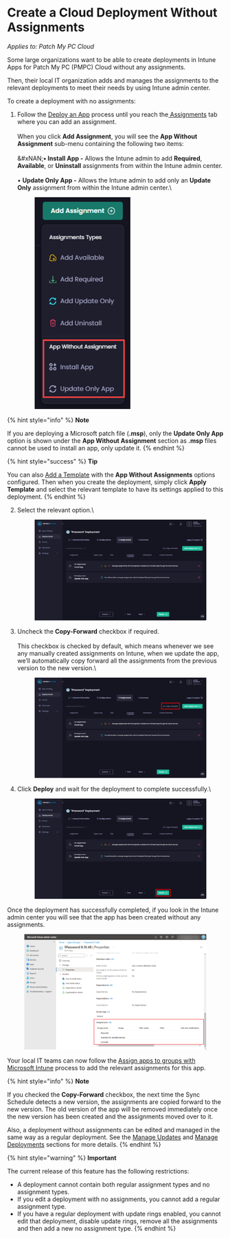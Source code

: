 # Create a Cloud Deployment Without Assignments

_Applies to: Patch My PC Cloud_

Some large organizations want to be able to create deployments in Intune Apps for Patch My PC (PMPC) Cloud without any assignments.

Then, their local IT organization adds and manages the assignments to the relevant deployments to meet their needs by using Intune admin center.

To create a deployment with no assignments:

1.  Follow the [Deploy an App](deploying-an-app-using-cloud/) process until you reach the[ Assignments](deploying-an-app-using-cloud/cloud-assignments-deployment-tab.md) tab where you can add an assignment.\
    \
    When you click **Add Assignment**, you will see the **App Without Assignment** sub-menu containing the following two items:\
    \
    &#xNAN;**• Install App -** Allows the Intune admin to add **Required**, **Available**, or **Uninstall** assignments from within the Intune admin center.\
    \
    • **Update Only App -** Allows the Intune admin to add only an **Update Only** assignment from within the Intune admin center.\


    <figure><img src="../../_images/gitbook/image%20%28358%29.png" alt="“App Without Assignment” sub-menu" width="223"><figcaption></figcaption></figure>

{% hint style="info" %}
**Note**

If you are deploying a Microsoft patch file (**.msp**), only the **Update Only App** option is shown under the **App Without Assignment** section as **.msp** files cannot be used to install an app, only update it.
{% endhint %}

{% hint style="success" %}
**Tip**

You can also [Add a Template](../cloud-administration/manage-cloud-deployment-templates/add-a-cloud-deployment-template.md) with the **App Without Assignments** options configured. Then when you create the deployment, simply click **Apply Template** and select the relevant template to have its settings applied to this deployment.
{% endhint %}

2.  Select the relevant option.\


    <figure><img src="../../_images/gitbook/image%20%282483%29.png" alt="Selecting the required option"><figcaption></figcaption></figure>
3.  Uncheck the **Copy-Forward** checkbox if required.\
    \
    This checkbox is checked by default, which means whenever we see any manually created assignments on Intune, when we update the app, we’ll automatically copy forward all the assignments from the previous version to the new version.\


    <figure><img src="../../_images/gitbook/image%20%282484%29.png" alt="“Copy-Forward” checkbox"><figcaption></figcaption></figure>
4.  Click **Deploy** and wait for the deployment to complete successfully.\


    <figure><img src="../../_images/gitbook/image%20%282485%29.png" alt="Clicking “Deploy”"><figcaption></figcaption></figure>

Once the deployment has successfully completed, if you look in the Intune admin center you will see that the app has been created without any assignments.

<figure><img src="../../_images/gitbook/image%20%28362%29.png" alt="App created with no assignments"><figcaption></figcaption></figure>

Your local IT teams can now follow the [Assign apps to groups with Microsoft Intune](https://learn.microsoft.com/en-us/mem/intune/apps/apps-deploy) process to add the relevant assignments for this app.

{% hint style="info" %}
**Note**

If you checked the **Copy-Forward** checkbox, the next time the Sync Schedule detects a new version, the assignments are copied forward to the new version. The old version of the app will be removed immediately once the new version has been created and the assignments moved over to it.

Also, a deployment without assignments can be edited and managed in the same way as a regular deployment. See the [Manage Updates](manage-updates-in-cloud/) and [Manage Deployments](manage-cloud-deployments/) sections for more details.
{% endhint %}

{% hint style="warning" %}
**Important**

The current release of this feature has the following restrictions:

* A deployment cannot contain both regular assignment types and no assignment types.
* If you edit a deployment with no assignments, you cannot add a regular assignment type.
* If you have a regular deployment with update rings enabled, you cannot edit that deployment, disable update rings, remove all the assignments and then add a new no assignment type.
{% endhint %}

